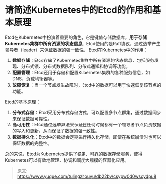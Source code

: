 # 请简述Kubernetes中的Etcd的作用和基本原理

Etcd在Kubernetes中扮演着重要的角色，它是键值存储数据库，**用于存储Kubernetes集群中所有资源的状态信息**。Etcd使用的是Raft协议，通过选举产生领导者（leader）来保证数据的强一致性。
Etcd在Kubernetes中的作用：

1. **数据存储**：Etcd存储了Kubernetes集群中所有资源的状态信息，包括服务发现、分布式锁、分布式数据队列、分布式通知和协调等功能。
2. **配置管理**：Etcd还用于存储和配置Kubernetes集群的各种服务信息，如DNS、负载均衡器等。
3. **故障恢复**：当一个节点发生故障时，Etcd中的数据可以用于快速恢复该节点的功能。

Etcd的基本原理：

1. **分布式存储**：Etcd采用分布式存储方式，可以配置多节点群集，通过数据同步来保证数据可靠性。
2. **高可用性**：Etcd通过选举算法来保证在任何时候都有一个领导者节点负责数据的写入和更新，从而保证了数据的强一致性。
3. **数据持久化**：Etcd中的数据会定期进行持久化存储，即使在系统崩溃时也可以保证数据的完整性。

总的来说，Etcd为Kubernetes提供了稳定、可靠的数据存储服务，使得Kubernetes可以有效地管理、协调和调度大规模的容器化应用。


> 原文: <https://www.yuque.com/tulingzhouyu/db22bv/csypw0d0wscydpu8>